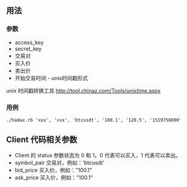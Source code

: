 ## 用法

### 参数

* access_key
* secret_key
* 交易对
* 买入价
* 卖出价
* 开始交易时间 - unix时间戳形式

unix 时间戳转换工具 http://tool.chinaz.com/Tools/unixtime.aspx

### 用例

`./hadax.rb 'xxx', 'xxx', 'btcusdt', '100.1', '120.5', '1519758090'`


## Client 代码相关参数

* Client 的 status 参数状态为 0 和 1。0 代表可以买入，1 代表可以卖出。
* symbol_pair 交易对，例如：'btcusdt'
* bid_price 买入价，例如："100.1"
* ask_price 买入价，例如："100.1"
